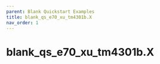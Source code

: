 ```yaml
---
parent: Blank Quickstart Examples
title: blank_qs_e70_xu_tm4301b.X
nav_order: 1
---
```


# blank_qs_e70_xu_tm4301b.X




